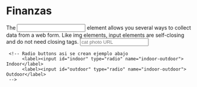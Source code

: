 # Finanzas

<!-- <a target="_blank" href="link"> this is used to make the link open in new tab -->

<!--The <figure></figure> element represents self-contained content and will allow you to associate an image with a caption. -->

<!--this is to ad caption to an image
<figcaption>Cats love lasagna.</figcaption> -->

<!-- <form> -->
<!--form elemnt <form> The action attribute indicates where form data should be sent. For example, <form action="/submit-url"></form> tells the browser that the form data should be sent to the path /submit-url.-->
<form action="https://freecatphotoapp.com/submit-cat-photo"></form>

The <input> element allows you several ways to collect data from a web form. Like img elements, input elements are self-closing and do not need closing tags.
<input type="text" name="catphotourl" placeholder="cat photo URL">

     <!-- Radio buttons asi se crean ejemplo abajo
          <label><input id="indoor" type="radio" name="indoor-outdoor"> Indoor</label>
          <label><input id="outdoor" type="radio" name="indoor-outdoor"> Outdoor</label>
     -->


